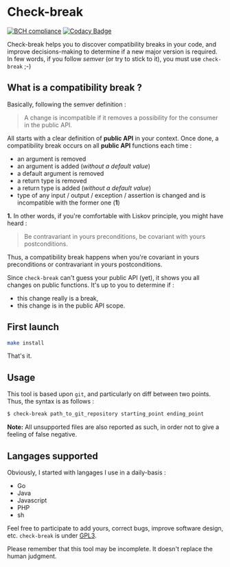 # Check-break
[![BCH compliance](https://bettercodehub.com/edge/badge/Prytoegrian/check-break?branch=master)](https://bettercodehub.com/)
[![Codacy Badge](https://api.codacy.com/project/badge/Grade/6f9a3e0c93ce4fb28c778019ad083179)](https://www.codacy.com/app/prytoegrian/check-break?utm_source=github.com&amp;utm_medium=referral&amp;utm_content=Prytoegrian/check-break&amp;utm_campaign=Badge_Grade)

Check-break helps you to discover compatibility breaks in your code, and improve decisions-making to determine if a new major version is required. In few words, if you follow *semver* (or try to stick to it), you must use `check-break` ;-)

## What is a compatibility break ?
Basically, following the semver definition :  
> A change is incompatible if it removes a possibility for the consumer in the public API.

All starts with a clear definition of **public API** in your context. Once done, a compatibility break occurs on all **public API** functions each time :
- an argument is removed
- an argument is added (*without a default value*)
- a default argument is removed
- a return type is removed
- a return type is added (*without a default value*)
- type of any input / output / exception / assertion is changed and is incompatible with the former one (**1**)

**1.** In other words, if you're comfortable with Liskov principle, you might have heard :
> Be contravariant in yours preconditions, be covariant with yours postconditions.

Thus, a compatibility break happens when you're covariant in yours preconditions or contravariant in yours postconditions.

Since `check-break` can't guess your public API (yet), it shows you all changes on public functions. It's up to you to determine if :
- this change really is a break,
- this change is in the public API scope.

## First launch
```sh
make install
```
That's it.

## Usage
This tool is based upon `git`, and particularly on diff between two points. Thus, the syntax is as follows :
```sh
$ check-break path_to_git_repository starting_point ending_point
```

**Note:** All unsupported files are also reported as such, in order not to give a feeling of false negative.

## Langages supported

Obviously, I started with langages I use in a daily-basis :
- Go
- Java
- Javascript
- PHP
- sh

Feel free to participate to add yours, correct bugs, improve software design, etc. `check-break` is under [GPL3](LICENCE).

Please remember that this tool may be incomplete. It doesn't replace the human judgment.
